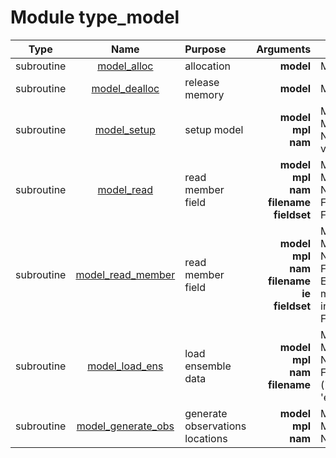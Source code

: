 # Module type_model

| Type | Name | Purpose | Arguments |     | Type | Intent |
| :--: | :--: | :------ | ----: | :-------- | :--: | :----: |
| subroutine | [model_alloc](https://github.com/JCSDA/saber/tree/develop/test/mains/type_model.F90#L142) | allocation | **model** |  Model | class(model_type) | inout |
| subroutine | [model_dealloc](https://github.com/JCSDA/saber/tree/develop/test/mains/type_model.F90#L165) | release memory | **model** |  Model | class(model_type) | inout |
| subroutine | [model_setup](https://github.com/JCSDA/saber/tree/develop/test/mains/type_model.F90#L212) | setup model | **model**<br>**mpl**<br>**nam** |  Model<br> MPI data<br> Namelist variables | class(model_type)<br>type(mpl_type)<br>type(nam_type) | inout<br>inout<br>inout |
| subroutine | [model_read](https://github.com/JCSDA/saber/tree/develop/test/mains/type_model.F90#L720) | read member field | **model**<br>**mpl**<br>**nam**<br>**filename**<br>**fieldset** |  Model<br> MPI data<br> Namelist<br> File name<br> Fieldset | class(model_type)<br>type(mpl_type)<br>type(nam_type)<br>character(len=*)<br>type(fieldset_type) | inout<br>inout<br>in<br>in<br>inout |
| subroutine | [model_read_member](https://github.com/JCSDA/saber/tree/develop/test/mains/type_model.F90#L771) | read member field | **model**<br>**mpl**<br>**nam**<br>**filename**<br>**ie**<br>**fieldset** |  Model<br> MPI data<br> Namelist<br> File name<br> Ensemble member index<br> Fieldset | class(model_type)<br>type(mpl_type)<br>type(nam_type)<br>character(len=*)<br>integer<br>type(fieldset_type) | inout<br>inout<br>in<br>in<br>in<br>out |
| subroutine | [model_load_ens](https://github.com/JCSDA/saber/tree/develop/test/mains/type_model.F90#L799) | load ensemble data | **model**<br>**mpl**<br>**nam**<br>**filename** |  Model<br> MPI data<br> Namelist<br> Filename ('ens1' or 'ens2') | class(model_type)<br>type(mpl_type)<br>type(nam_type)<br>character(len=*) | inout<br>inout<br>in<br>in |
| subroutine | [model_generate_obs](https://github.com/JCSDA/saber/tree/develop/test/mains/type_model.F90#L864) | generate observations locations | **model**<br>**mpl**<br>**nam** |  Model<br> MPI data<br> Namelist | class(model_type)<br>type(mpl_type)<br>type(nam_type) | inout<br>inout<br>in |
